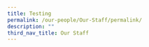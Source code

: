 ```yaml
---
title: Testing
permalink: /our-people/Our-Staff/permalink/
description: ""
third_nav_title: Our Staff
---
```

